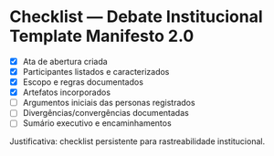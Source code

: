 # Checklist — Debate Institucional Template Manifesto 2.0

- [x] Ata de abertura criada
- [x] Participantes listados e caracterizados
- [x] Escopo e regras documentados
- [x] Artefatos incorporados
- [ ] Argumentos iniciais das personas registrados
- [ ] Divergências/convergências documentadas
- [ ] Sumário executivo e encaminhamentos

Justificativa: checklist persistente para rastreabilidade institucional.